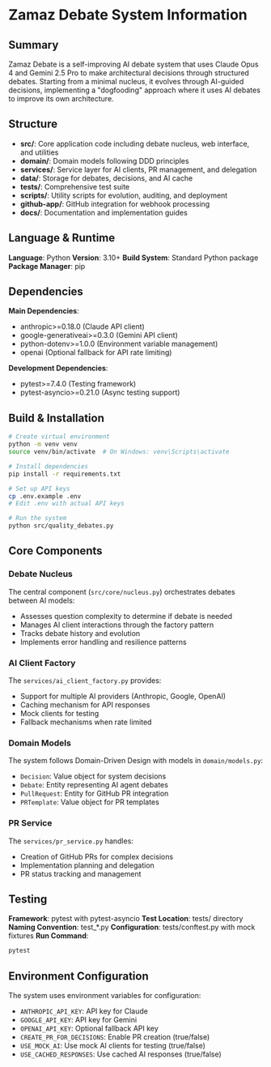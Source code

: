 # Zamaz Debate System Information

## Summary
Zamaz Debate is a self-improving AI debate system that uses Claude Opus 4 and Gemini 2.5 Pro to make architectural decisions through structured debates. Starting from a minimal nucleus, it evolves through AI-guided decisions, implementing a "dogfooding" approach where it uses AI debates to improve its own architecture.

## Structure
- **src/**: Core application code including debate nucleus, web interface, and utilities
- **domain/**: Domain models following DDD principles
- **services/**: Service layer for AI clients, PR management, and delegation
- **data/**: Storage for debates, decisions, and AI cache
- **tests/**: Comprehensive test suite
- **scripts/**: Utility scripts for evolution, auditing, and deployment
- **github-app/**: GitHub integration for webhook processing
- **docs/**: Documentation and implementation guides

## Language & Runtime
**Language**: Python
**Version**: 3.10+
**Build System**: Standard Python package
**Package Manager**: pip

## Dependencies
**Main Dependencies**:
- anthropic>=0.18.0 (Claude API client)
- google-generativeai>=0.3.0 (Gemini API client)
- python-dotenv>=1.0.0 (Environment variable management)
- openai (Optional fallback for API rate limiting)

**Development Dependencies**:
- pytest>=7.4.0 (Testing framework)
- pytest-asyncio>=0.21.0 (Async testing support)

## Build & Installation
```bash
# Create virtual environment
python -m venv venv
source venv/bin/activate  # On Windows: venv\Scripts\activate

# Install dependencies
pip install -r requirements.txt

# Set up API keys
cp .env.example .env
# Edit .env with actual API keys

# Run the system
python src/quality_debates.py
```

## Core Components

### Debate Nucleus
The central component (`src/core/nucleus.py`) orchestrates debates between AI models:
- Assesses question complexity to determine if debate is needed
- Manages AI client interactions through the factory pattern
- Tracks debate history and evolution
- Implements error handling and resilience patterns

### AI Client Factory
The `services/ai_client_factory.py` provides:
- Support for multiple AI providers (Anthropic, Google, OpenAI)
- Caching mechanism for API responses
- Mock clients for testing
- Fallback mechanisms when rate limited

### Domain Models
The system follows Domain-Driven Design with models in `domain/models.py`:
- `Decision`: Value object for system decisions
- `Debate`: Entity representing AI agent debates
- `PullRequest`: Entity for GitHub PR integration
- `PRTemplate`: Value object for PR templates

### PR Service
The `services/pr_service.py` handles:
- Creation of GitHub PRs for complex decisions
- Implementation planning and delegation
- PR status tracking and management

## Testing
**Framework**: pytest with pytest-asyncio
**Test Location**: tests/ directory
**Naming Convention**: test_*.py
**Configuration**: tests/conftest.py with mock fixtures
**Run Command**:
```bash
pytest
```

## Environment Configuration
The system uses environment variables for configuration:
- `ANTHROPIC_API_KEY`: API key for Claude
- `GOOGLE_API_KEY`: API key for Gemini
- `OPENAI_API_KEY`: Optional fallback API key
- `CREATE_PR_FOR_DECISIONS`: Enable PR creation (true/false)
- `USE_MOCK_AI`: Use mock AI clients for testing (true/false)
- `USE_CACHED_RESPONSES`: Use cached AI responses (true/false)